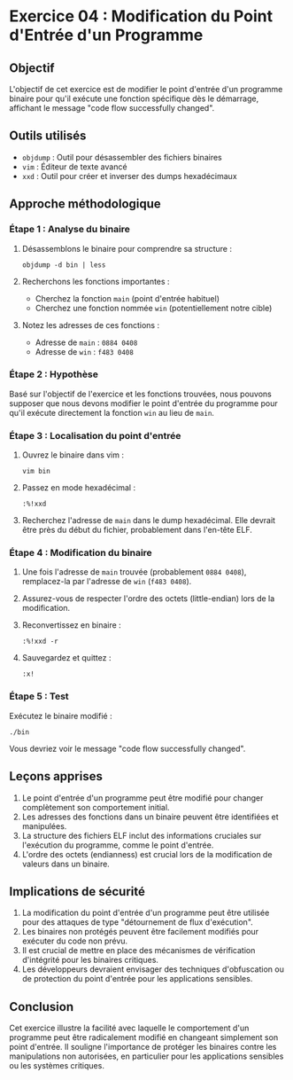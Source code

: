 # Exercice 04 : Modification du Point d'Entrée d'un Programme

## Objectif
L'objectif de cet exercice est de modifier le point d'entrée d'un programme binaire pour qu'il exécute une fonction spécifique dès le démarrage, affichant le message "code flow successfully changed".

## Outils utilisés
- `objdump` : Outil pour désassembler des fichiers binaires
- `vim` : Éditeur de texte avancé
- `xxd` : Outil pour créer et inverser des dumps hexadécimaux

## Approche méthodologique

### Étape 1 : Analyse du binaire
1. Désassemblons le binaire pour comprendre sa structure :
   ```
   objdump -d bin | less
   ```

2. Recherchons les fonctions importantes :
   - Cherchez la fonction `main` (point d'entrée habituel)
   - Cherchez une fonction nommée `win` (potentiellement notre cible)

3. Notez les adresses de ces fonctions :
   - Adresse de `main` : `0884 0408`
   - Adresse de `win` : `f483 0408`

### Étape 2 : Hypothèse
Basé sur l'objectif de l'exercice et les fonctions trouvées, nous pouvons supposer que nous devons modifier le point d'entrée du programme pour qu'il exécute directement la fonction `win` au lieu de `main`.

### Étape 3 : Localisation du point d'entrée
1. Ouvrez le binaire dans vim :
   ```
   vim bin
   ```

2. Passez en mode hexadécimal :
   ```
   :%!xxd
   ```

3. Recherchez l'adresse de `main` dans le dump hexadécimal. Elle devrait être près du début du fichier, probablement dans l'en-tête ELF.

### Étape 4 : Modification du binaire
1. Une fois l'adresse de `main` trouvée (probablement `0884 0408`), remplacez-la par l'adresse de `win` (`f483 0408`).

2. Assurez-vous de respecter l'ordre des octets (little-endian) lors de la modification.

3. Reconvertissez en binaire :
   ```
   :%!xxd -r
   ```

4. Sauvegardez et quittez :
   ```
   :x!
   ```

### Étape 5 : Test
Exécutez le binaire modifié :
```
./bin
```
Vous devriez voir le message "code flow successfully changed".

## Leçons apprises
1. Le point d'entrée d'un programme peut être modifié pour changer complètement son comportement initial.
2. Les adresses des fonctions dans un binaire peuvent être identifiées et manipulées.
3. La structure des fichiers ELF inclut des informations cruciales sur l'exécution du programme, comme le point d'entrée.
4. L'ordre des octets (endianness) est crucial lors de la modification de valeurs dans un binaire.

## Implications de sécurité
1. La modification du point d'entrée d'un programme peut être utilisée pour des attaques de type "détournement de flux d'exécution".
2. Les binaires non protégés peuvent être facilement modifiés pour exécuter du code non prévu.
3. Il est crucial de mettre en place des mécanismes de vérification d'intégrité pour les binaires critiques.
4. Les développeurs devraient envisager des techniques d'obfuscation ou de protection du point d'entrée pour les applications sensibles.

## Conclusion
Cet exercice illustre la facilité avec laquelle le comportement d'un programme peut être radicalement modifié en changeant simplement son point d'entrée. Il souligne l'importance de protéger les binaires contre les manipulations non autorisées, en particulier pour les applications sensibles ou les systèmes critiques.